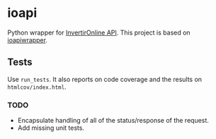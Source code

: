 # ioapi
Python wrapper for [InvertirOnline API](https://api.invertironline.com/Help).
This project is based on [ioapiwrapper](https://github.com/farebord/ioapiwrapper).

## Tests

Use `run_tests`. It also reports on code coverage and the results on `htmlcov/index.html`.


### TODO

- Encapsulate handling of all of the status/response of the request.
- Add missing unit tests.
